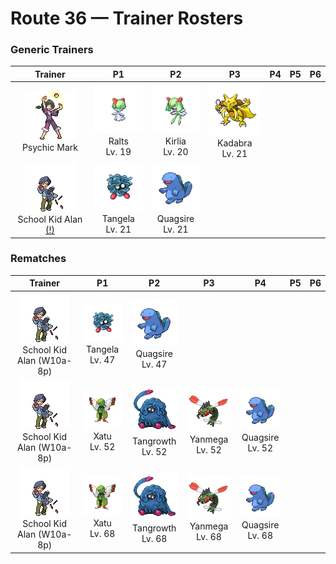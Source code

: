 # Route 36 — Trainer Rosters

### Generic Trainers

| Trainer | P1 | P2 | P3 | P4 | P5 | P6 |
|:-------:|:--:|:--:|:--:|:--:|:--:|:--:|
| ![Psychic Mark](../../assets/trainers/psychic.png "Psychic Mark")<br>Psychic Mark | ![Ralts](../../assets/sprites/ralts/front.gif "Ralts: The horns on its head provide a strong power that enables it to sense people’s emotions.")<br>Ralts<br>Lv. 19 | ![Kirlia](../../assets/sprites/kirlia/front.gif "Kirlia: It has a psychic power that enables it to distort the space around it and see into the future.")<br>Kirlia<br>Lv. 20 | ![Kadabra](../../assets/sprites/kadabra/front.gif "Kadabra: If it uses its abilities, it emits special alpha waves that cause machines to malfunction.")<br>Kadabra<br>Lv. 21 |
| ![School Kid Alan (!)](../../assets/trainers/school_kid.png "School Kid Alan (!)")<br>School Kid Alan [(!)](#rematches) | ![Tangela](../../assets/sprites/tangela/front.gif "Tangela: It tangles any moving thing with its vines. Their subtle shaking is ticklish if you get ensnared.")<br>Tangela<br>Lv. 21 | ![Quagsire](../../assets/sprites/quagsire/front.gif "Quagsire: Due to its relaxed and carefree attitude, it often bumps its head on boulders and boat hulls as it swims.")<br>Quagsire<br>Lv. 21 |


### Rematches

| Trainer | P1 | P2 | P3 | P4 | P5 | P6 |
|:-------:|:--:|:--:|:--:|:--:|:--:|:--:|
| ![School Kid Alan (W10a-8p)](../../assets/trainers/school_kid.png "School Kid Alan (W10a-8p)")<br>School Kid Alan (W10a-8p) | ![Tangela](../../assets/sprites/tangela/front.gif "Tangela: It tangles any moving thing with its vines. Their subtle shaking is ticklish if you get ensnared.")<br>Tangela<br>Lv. 47 | ![Quagsire](../../assets/sprites/quagsire/front.gif "Quagsire: Due to its relaxed and carefree attitude, it often bumps its head on boulders and boat hulls as it swims.")<br>Quagsire<br>Lv. 47 |
| ![School Kid Alan (W10a-8p)](../../assets/trainers/school_kid.png "School Kid Alan (W10a-8p)")<br>School Kid Alan (W10a-8p) | ![Xatu](../../assets/sprites/xatu/front.gif "Xatu: In South America, it is said that its right eye sees the future and its left eye views the past.")<br>Xatu<br>Lv. 52 | ![Tangrowth](../../assets/sprites/tangrowth/front.gif "Tangrowth: Its vines grow so profusely that, in the warm season, you can’t even see its eyes.")<br>Tangrowth<br>Lv. 52 | ![Yanmega](../../assets/sprites/yanmega/front.gif "Yanmega: The beat of its wings is so powerful that it accidentally dislodges full-grown trees when it takes off in flight.")<br>Yanmega<br>Lv. 52 | ![Quagsire](../../assets/sprites/quagsire/front.gif "Quagsire: Due to its relaxed and carefree attitude, it often bumps its head on boulders and boat hulls as it swims.")<br>Quagsire<br>Lv. 52 |
| ![School Kid Alan (W10a-8p)](../../assets/trainers/school_kid.png "School Kid Alan (W10a-8p)")<br>School Kid Alan (W10a-8p) | ![Xatu](../../assets/sprites/xatu/front.gif "Xatu: In South America, it is said that its right eye sees the future and its left eye views the past.")<br>Xatu<br>Lv. 68 | ![Tangrowth](../../assets/sprites/tangrowth/front.gif "Tangrowth: Its vines grow so profusely that, in the warm season, you can’t even see its eyes.")<br>Tangrowth<br>Lv. 68 | ![Yanmega](../../assets/sprites/yanmega/front.gif "Yanmega: The beat of its wings is so powerful that it accidentally dislodges full-grown trees when it takes off in flight.")<br>Yanmega<br>Lv. 68 | ![Quagsire](../../assets/sprites/quagsire/front.gif "Quagsire: Due to its relaxed and carefree attitude, it often bumps its head on boulders and boat hulls as it swims.")<br>Quagsire<br>Lv. 68 |

